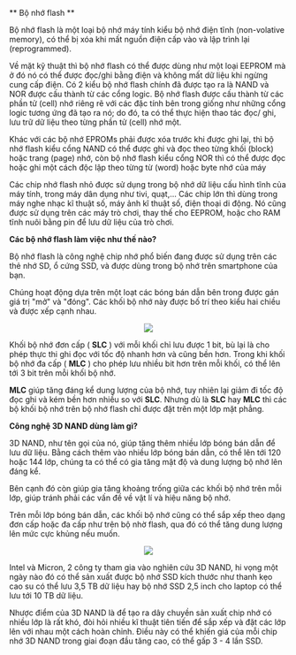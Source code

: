 

** Bộ nhớ flash **

Bộ nhớ flash là một loại bộ nhớ máy tính kiểu bộ nhớ điện tĩnh (non-volative memory), có thể bị xóa khi mất nguồn điện cấp vào và lập trình lại (reprogrammed).

Về mặt kỹ thuật thì bộ nhớ flash có thể được dùng như một loại EEPROM mà ở đó nó có thể được đọc/ghi bằng điện và không mất dữ liệu khi ngừng cung cấp điện. Có 2 kiểu bộ nhớ flash chính đã được tạo ra là NAND và NOR được cấu thành từ các cổng logic. Bộ nhớ flash được cấu thành từ các phần tử (cell) nhớ riêng rẽ với các đặc tính bên trong giống như những cổng logic tương ứng đã tạo ra nó; do đó, ta có thể thực hiện thao tác đọc/ ghi, lưu trữ dữ liệu theo từng phần tử (cell) nhớ một.

Khác với các bộ nhớ EPROMs phải được xóa trước khi được ghi lại, thì bộ nhớ flash kiểu cổng NAND có thể được ghi và đọc theo từng khối (block) hoặc trang (page) nhớ, còn bộ nhớ flash kiểu cổng NOR thì có thể được đọc hoặc ghi một cách độc lập theo từng từ (word) hoặc byte nhớ của máy

Các chip nhớ flash nhỏ được sử dụng trong bộ nhớ dữ liệu cấu hình tĩnh của máy tính, trong máy dân dụng như tivi, quạt,... Các chip lớn thì dùng trong máy nghe nhạc kĩ thuật số, máy ảnh kĩ thuật số, điện thoại di động. Nó cũng được sử dụng trên các máy trò chơi, thay thế cho EEPROM, hoặc cho RAM tĩnh nuôi bằng pin để lưu dữ liệu của trò chơi.

**Các bộ nhớ flash làm việc như thế nào?**

Bộ nhớ flash là công nghệ chip nhớ phổ biến đang được sử dụng trên các thẻ nhớ SD, ổ cứng SSD, và được dùng trong bộ nhớ trên smartphone của bạn.

Chúng hoạt động dựa trên một loạt các bóng bán dẫn bên trong được gán giá trị &quot;mở&quot; và &quot;đóng&quot;. Các khối bộ nhớ này được bố trí theo kiểu hai chiều và được xếp cạnh nhau.

<div style="text-align:center"> <img src=https://raw.githubusercontent.com/lacoski/khoa-luan/master/Hdd-SSD/PIC/flash.png></div>


Khối bộ nhớ đơn cấp ( **SLC** ) với mỗi khối chỉ lưu được 1 bit, bù lại là cho phép thực thi ghi đọc với tốc độ nhanh hơn và cũng bền hơn. Trong khi khối bộ nhớ đa cấp ( **MLC** ) cho phép lưu nhiều bit hơn trên mỗi khối, có thể lên tới 3 bit trên mỗi khối bộ nhớ.

**MLC** giúp tăng đáng kể dung lượng của bộ nhớ, tuy nhiên lại giảm đi tốc độ đọc ghi và kém bền hơn nhiều so với **SLC**. Nhưng dù là **SLC** hay **MLC** thì các bộ khối bộ nhớ trên bộ nhớ flash chỉ được đặt trên một lớp mặt phẳng.

**Công nghệ 3D NAND dùng làm gì?**

3D NAND, như tên gọi của nó, giúp tăng thêm nhiều lớp bóng bán dẫn để lưu dữ liệu. Bằng cách thêm vào nhiều lớp bóng bán dẫn, có thể lên tới 120 hoặc 144 lớp, chúng ta có thể có gia tăng mật độ và dung lượng bộ nhớ lên đáng kể.

Bên cạnh đó còn giúp gia tăng khoảng trống giữa các khối bộ nhớ trên mỗi lớp, giúp tránh phải các vấn đề về vật lí và hiệu năng bộ nhớ.

Trên mỗi lớp bóng bán dẫn, các khối bộ nhớ cũng có thể sắp xếp theo dạng đơn cấp hoặc đa cấp như trên bộ nhờ flash, qua đó có thể tăng dung lượng lên mức cực khủng nếu muốn.

<div style="text-align:center"> <img src=https://raw.githubusercontent.com/lacoski/khoa-luan/master/Hdd-SSD/PIC/kientruc-flash.png></div>

Intel và Micron, 2 công ty tham gia vào nghiên cứu 3D NAND, hi vọng một ngày nào đó có thể sản xuất được bộ nhớ SSD kích thước như thanh kẹo cao su có thể lưu 3,5 TB dữ liệu hay bộ nhớ SSD 2,5 inch cho laptop có thể lưu tới 10 TB dữ liệu.

Nhược điểm của 3D NAND là để tạo ra dây chuyền sản xuất chip nhớ có nhiều lớp là rất khó, đòi hỏi nhiều kĩ thuật tiên tiến để sắp xếp và đặt các lớp lên với nhau một cách hoàn chỉnh. Điều này có thể khiến giá của mỗi chip nhớ 3D NAND trong giai đoạn đầu tăng cao, có thể gấp 3 - 4 lần SSD.
